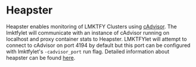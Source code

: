 # Heapster

Heapster enables monitoring of LMKTFY Clusters using [cAdvisor](https://github.com/google/cadvisor). The lmktfylet will communicate with an instance of cAdvisor running on localhost and proxy container stats to Heapster. LMKTFYlet will attempt to connect to cAdvisor on port 4194 by default but this port can be configured with lmktfylet's `-cadvisor_port` run flag. Detailed information about heapster can be found [here](https://github.com/GoogleCloudPlatform/heapster).
